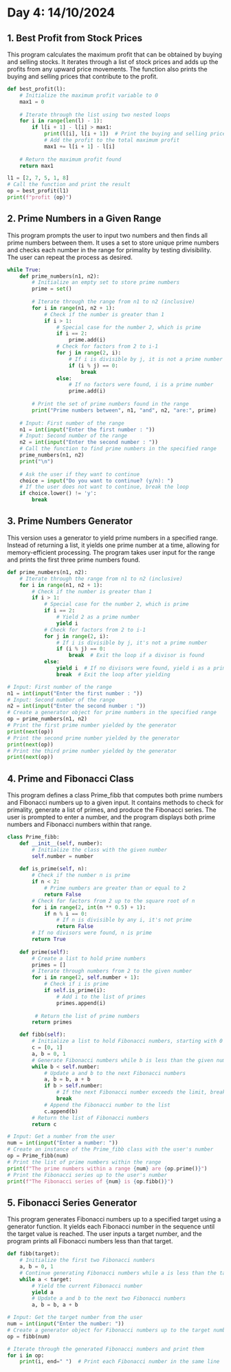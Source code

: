 # Day 4: 14/10/2024


## 1. Best Profit from Stock Prices

This program calculates the maximum profit that can be obtained by buying and selling stocks. It iterates through a list of stock prices and adds up the profits from any upward price movements. The function also prints the buying and selling prices that contribute to the profit.

```python
def best_profit(l):
    # Initialize the maximum profit variable to 0
    max1 = 0
    
    # Iterate through the list using two nested loops
    for i in range(len(l) - 1):
        if l[i + 1] - l[i] > max1:
            print(l[i], l[i + 1])  # Print the buying and selling prices
            # Add the profit to the total maximum profit
            max1 += l[i + 1] - l[i]
               
    # Return the maximum profit found
    return max1  

l1 = [2, 7, 5, 1, 8]
# Call the function and print the result
op = best_profit(l1)
print(f"profit {op}")
```

## 2. Prime Numbers in a Given Range

This program prompts the user to input two numbers and then finds all prime numbers between them. It uses a set to store unique prime numbers and checks each number in the range for primality by testing divisibility. The user can repeat the process as desired.

```python
while True:
    def prime_numbers(n1, n2):
        # Initialize an empty set to store prime numbers
        prime = set()
        
        # Iterate through the range from n1 to n2 (inclusive)
        for i in range(n1, n2 + 1):
            # Check if the number is greater than 1
            if i > 1:
                # Special case for the number 2, which is prime
                if i == 2:
                    prime.add(i)
                # Check for factors from 2 to i-1
                for j in range(2, i):
                    # If i is divisible by j, it is not a prime number
                    if (i % j) == 0:
                        break
                else:
                    # If no factors were found, i is a prime number
                    prime.add(i)
        
        # Print the set of prime numbers found in the range
        print("Prime numbers between", n1, "and", n2, "are:", prime)
    
    # Input: First number of the range
    n1 = int(input("Enter the first number : "))
    # Input: Second number of the range
    n2 = int(input("Enter the second number : "))
    # Call the function to find prime numbers in the specified range
    prime_numbers(n1, n2)
    print("\n")
    
    # Ask the user if they want to continue
    choice = input("Do you want to continue? (y/n): ")
    # If the user does not want to continue, break the loop
    if choice.lower() != 'y':
        break
```


## 3. Prime Numbers Generator

This version uses a generator to yield prime numbers in a specified range. Instead of returning a list, it yields one prime number at a time, allowing for memory-efficient processing. The program takes user input for the range and prints the first three prime numbers found.

```python
def prime_numbers(n1, n2):
    # Iterate through the range from n1 to n2 (inclusive)
    for i in range(n1, n2 + 1):
        # Check if the number is greater than 1
        if i > 1:
            # Special case for the number 2, which is prime
            if i == 2:
                # Yield 2 as a prime number
                yield i  
            # Check for factors from 2 to i-1
            for j in range(2, i):
                # If i is divisible by j, it's not a prime number
                if (i % j) == 0:
                    break  # Exit the loop if a divisor is found
            else:
                yield i  # If no divisors were found, yield i as a prime number
                break  # Exit the loop after yielding

# Input: First number of the range
n1 = int(input("Enter the first number : "))
# Input: Second number of the range
n2 = int(input("Enter the second number : "))
# Create a generator object for prime numbers in the specified range
op = prime_numbers(n1, n2)
# Print the first prime number yielded by the generator
print(next(op))
# Print the second prime number yielded by the generator
print(next(op))
# Print the third prime number yielded by the generator
print(next(op))

```

## 4. Prime and Fibonacci Class

This program defines a class Prime_fibb that computes both prime numbers and Fibonacci numbers up to a given input. It contains methods to check for primality, generate a list of primes, and produce the Fibonacci series. The user is prompted to enter a number, and the program displays both prime numbers and Fibonacci numbers within that range.

```python
class Prime_fibb:
    def __init__(self, number):
        # Initialize the class with the given number
        self.number = number
        
    def is_prime(self, n):
        # Check if the number n is prime
        if n < 2:  
            # Prime numbers are greater than or equal to 2
            return False
        # Check for factors from 2 up to the square root of n
        for i in range(2, int(n ** 0.5) + 1):
            if n % i == 0:  
                # If n is divisible by any i, it's not prime
                return False
        # If no divisors were found, n is prime
        return True  
    
    def prime(self):
        # Create a list to hold prime numbers
        primes = []
        # Iterate through numbers from 2 to the given number
        for i in range(2, self.number + 1):
            # Check if i is prime
            if self.is_prime(i):
                # Add i to the list of primes  
                primes.append(i)  
        
         # Return the list of prime numbers
        return primes 

    def fibb(self):
        # Initialize a list to hold Fibonacci numbers, starting with 0 and 1
        c = [0, 1]
        a, b = 0, 1
        # Generate Fibonacci numbers while b is less than the given number
        while b < self.number:
            # Update a and b to the next Fibonacci numbers
            a, b = b, a + b  
            if b > self.number:  
                # If the next Fibonacci number exceeds the limit, break
                break
            # Append the Fibonacci number to the list
            c.append(b)  
        # Return the list of Fibonacci numbers
        return c  

# Input: Get a number from the user
num = int(input("Enter a number: "))
# Create an instance of the Prime_fibb class with the user's number
op = Prime_fibb(num)
# Print the list of prime numbers within the range
print(f"The prime numbers within a range {num} are {op.prime()}")
# Print the Fibonacci series up to the user's number
print(f"The Fibonacci series of {num} is {op.fibb()}")

```

## 5. Fibonacci Series Generator

This program generates Fibonacci numbers up to a specified target using a generator function. It yields each Fibonacci number in the sequence until the target value is reached. The user inputs a target number, and the program prints all Fibonacci numbers less than that target.

```python
def fibb(target):
    # Initialize the first two Fibonacci numbers
    a, b = 0, 1
    # Continue generating Fibonacci numbers while a is less than the target
    while a < target:
        # Yield the current Fibonacci number
        yield a
        # Update a and b to the next two Fibonacci numbers
        a, b = b, a + b

# Input: Get the target number from the user
num = int(input("Enter the number: "))
# Create a generator object for Fibonacci numbers up to the target number
op = fibb(num)

# Iterate through the generated Fibonacci numbers and print them
for i in op:
    print(i, end=" ")  # Print each Fibonacci number in the same line

```